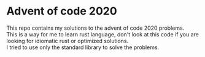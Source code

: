 # Advent of code 2020
This repo contains my solutions to the advent of code 2020 problems.\
This is a way for me to learn rust language, don't look at this code if you are looking for idiomatic rust or optimized solutions.\
I tried to use only the standard library to solve the problems.